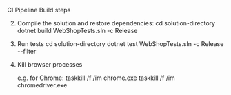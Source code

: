 CI Pipeline Build steps

2. Compile the solution and restore dependencies:
   cd solution-directory
   dotnet build WebShopTests.sln -c Release

2. Run tests
   cd solution-directory
   dotnet test WebShopTests.sln -c Release --filter <Expression>

3. Kill browser processes

   e.g. for Chrome: taskkill /f /im chrome.exe
					taskkill /f /im chromedriver.exe

